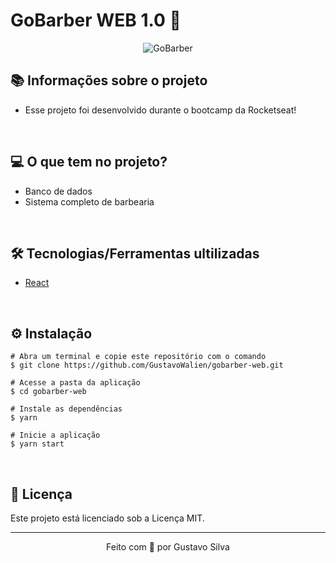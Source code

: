 # GoBarber WEB 1.0 🚀

<div align="center">
  <img alt="GoBarber" title="GoBarber" src="https://user-images.githubusercontent.com/19844596/160872755-09b5ddc2-1aa4-4726-8b2d-85a3fe480701.png" />
</div>

## 📚 Informações sobre o projeto

* Esse projeto foi desenvolvido durante o bootcamp da Rocketseat! 

&nbsp;

## 💻 O que tem no projeto?

* Banco de dados
* Sistema completo de barbearia

&nbsp;

## 🛠️ Tecnologias/Ferramentas ultilizadas

* [React](https://pt-br.reactjs.org/)

&nbsp;


## ⚙️ Instalação
```
# Abra um terminal e copie este repositório com o comando
$ git clone https://github.com/GustavoWalien/gobarber-web.git
```

```
# Acesse a pasta da aplicação
$ cd gobarber-web

# Instale as dependências
$ yarn

# Inicie a aplicação
$ yarn start

```

&nbsp;

## 📝 Licença

Este projeto está licenciado sob a Licença MIT.

---

<p align="center">Feito com 💙 por Gustavo Silva</p>

